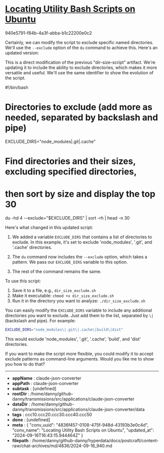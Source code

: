 # [Locating Utility Bash Scripts on Ubuntu](https://claude.ai/chat/4836f457-0108-475f-948d-43193b3e0c4d)

940e5791-f84b-4a3f-abba-b1c22200e0c2

 Certainly, we can modify the script to exclude specific named directories. We'll use the `--exclude` option of the `du` command to achieve this. Here's an updated version:

<antThinking>This is a direct modification of the previous "dir-size-script" artifact. We're updating it to include the ability to exclude directories, which makes it more versatile and useful. We'll use the same identifier to show the evolution of the script.</antThinking>

<antArtifact identifier="dir-size-script" type="application/vnd.ant.code" language="bash" title="Bash script to find directories with most content, excluding specified directories">
#!/bin/bash

# Directories to exclude (add more as needed, separated by backslash and pipe)
EXCLUDE_DIRS="node_modules\|.git\|.cache"

# Find directories and their sizes, excluding specified directories,
# then sort by size and display the top 30
du -hd 4 --exclude="$EXCLUDE_DIRS" | sort -rh | head -n 30
</antArtifact>

Here's what changed in this updated script:

1. We added a variable `EXCLUDE_DIRS` that contains a list of directories to exclude. In this example, it's set to exclude 'node_modules', '.git', and '.cache' directories.

2. The `du` command now includes the `--exclude` option, which takes a pattern. We pass our `EXCLUDE_DIRS` variable to this option.

3. The rest of the command remains the same.

To use this script:

1. Save it to a file, e.g., `dir_size_exclude.sh`
2. Make it executable: `chmod +x dir_size_exclude.sh`
3. Run it in the directory you want to analyze: `./dir_size_exclude.sh`

You can easily modify the `EXCLUDE_DIRS` variable to include any additional directories you want to exclude. Just add them to the list, separated by `\|` (backslash and pipe). For example:

```bash
EXCLUDE_DIRS="node_modules\|.git\|.cache\|build\|dist"
```

This would exclude 'node_modules', '.git', '.cache', 'build', and 'dist' directories.

If you want to make the script more flexible, you could modify it to accept exclude patterns as command-line arguments. Would you like me to show you how to do that?

---

* **appName** : claude-json-converter
* **appPath** : claude-json-converter
* **subtask** : [undefined]
* **rootDir** : /home/danny/github-danny/transmissions/src/applications/claude-json-converter
* **dataDir** : /home/danny/github-danny/transmissions/src/applications/claude-json-converter/data
* **tags** : ccc10.ccc20.ccc30.ccc40.ccc50
* **done** : [undefined]
* **meta** : {
  "conv_uuid": "4836f457-0108-475f-948d-43193b3e0c4d",
  "conv_name": "Locating Utility Bash Scripts on Ubuntu",
  "updated_at": "2024-09-16T16:43:15.944464Z"
}
* **filepath** : /home/danny/github-danny/hyperdata/docs/postcraft/content-raw/chat-archives/md/4836/2024-09-16_940.md